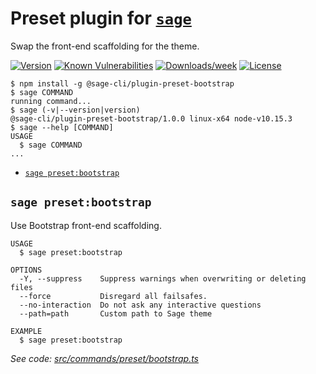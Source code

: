 Preset plugin for [`sage`](https://roots.io/sage/cli)
================

Swap the front-end scaffolding for the theme.

[![Version](https://img.shields.io/npm/v/@sage-cli/plugin-preset-bootstrap.svg)](https://npmjs.org/package/@sage-cli/plugin-preset-bootstrap)
[![Known Vulnerabilities](https://snyk.io/test/npm/@sage-cli/plugin-preset-bootstrap/badge.svg)](https://snyk.io/test/npm/@sage-cli/plugin-preset-bootstrap)
[![Downloads/week](https://img.shields.io/npm/dw/@sage-cli/plugin-preset-bootstrap.svg)](https://npmjs.org/package/@sage-cli/plugin-preset-bootstrap)
[![License](https://img.shields.io/npm/l/@sage-cli/plugin-preset-bootstrap.svg)](https://github.com/roots/sage-cli/blob/master/packages/preset-bootstrap/package.json)


<!-- toc -->

<!-- tocstop -->

<!-- usage -->
```sh-session
$ npm install -g @sage-cli/plugin-preset-bootstrap
$ sage COMMAND
running command...
$ sage (-v|--version|version)
@sage-cli/plugin-preset-bootstrap/1.0.0 linux-x64 node-v10.15.3
$ sage --help [COMMAND]
USAGE
  $ sage COMMAND
...
```
<!-- usagestop -->

<!-- commands -->
* [`sage preset:bootstrap`](#sage-presetbootstrap)

## `sage preset:bootstrap`

Use Bootstrap front-end scaffolding.

```
USAGE
  $ sage preset:bootstrap

OPTIONS
  -Y, --suppress    Suppress warnings when overwriting or deleting files
  --force           Disregard all failsafes.
  --no-interaction  Do not ask any interactive questions
  --path=path       Custom path to Sage theme

EXAMPLE
  $ sage preset:bootstrap
```

_See code: [src/commands/preset/bootstrap.ts](https://github.com/roots/sage-cli/blob/v1.0.0/packages/preset-bootstrap/src/commands/preset/bootstrap.ts)_
<!-- commandsstop -->
